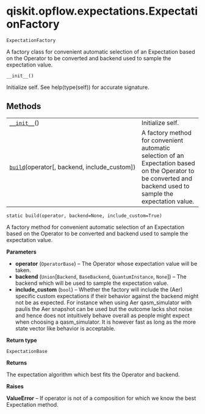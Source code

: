 # qiskit.opflow\.expectations.ExpectationFactory



`ExpectationFactory`

A factory class for convenient automatic selection of an Expectation based on the Operator to be converted and backend used to sample the expectation value.



`__init__()`

Initialize self. See help(type(self)) for accurate signature.

## Methods

|                                                                                                                                                              |                                                                                                                                                               |
| ------------------------------------------------------------------------------------------------------------------------------------------------------------ | ------------------------------------------------------------------------------------------------------------------------------------------------------------- |
| [`__init__`](#qiskit.opflow.expectations.ExpectationFactory.__init__ "qiskit.opflow.expectations.ExpectationFactory.__init__")()                             | Initialize self.                                                                                                                                              |
| [`build`](#qiskit.opflow.expectations.ExpectationFactory.build "qiskit.opflow.expectations.ExpectationFactory.build")(operator\[, backend, include\_custom]) | A factory method for convenient automatic selection of an Expectation based on the Operator to be converted and backend used to sample the expectation value. |



`static build(operator, backend=None, include_custom=True)`

A factory method for convenient automatic selection of an Expectation based on the Operator to be converted and backend used to sample the expectation value.

**Parameters**

*   **operator** (`OperatorBase`) – The Operator whose expectation value will be taken.
*   **backend** (`Union`\[`Backend`, `BaseBackend`, `QuantumInstance`, `None`]) – The backend which will be used to sample the expectation value.
*   **include\_custom** (`bool`) – Whether the factory will include the (Aer) specific custom expectations if their behavior against the backend might not be as expected. For instance when using Aer qasm\_simulator with paulis the Aer snapshot can be used but the outcome lacks shot noise and hence does not intuitively behave overall as people might expect when choosing a qasm\_simulator. It is however fast as long as the more state vector like behavior is acceptable.

**Return type**

`ExpectationBase`

**Returns**

The expectation algorithm which best fits the Operator and backend.

**Raises**

**ValueError** – If operator is not of a composition for which we know the best Expectation method.
